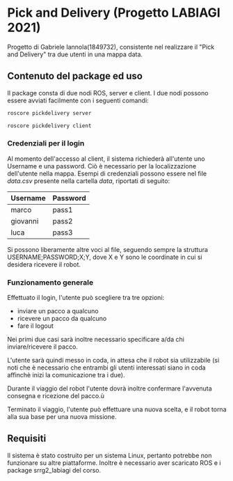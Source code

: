 # Pick and Delivery (Progetto LABIAGI 2021)

Progetto di Gabriele Iannola(1849732), consistente nel realizzare il "Pick and Delivery" tra due utenti in una mappa data.

## Contenuto del package ed uso

Il package consta di due nodi ROS, server e client. I due nodi possono essere avviati facilmente con i seguenti comandi:

```bash
roscore pickdelivery server

roscore pickdelivery client
```


### Credenziali per il login

Al momento dell'accesso al client, il sistema richiederà all'utente uno Username e una password. Ciò è necessario per la localizzazione dell'utente nella mappa. Esempi di credenziali possono essere 
nel file *data.csv* presente nella cartella *data*, riportati di seguito:


| Username  | Password |
| ------------- | ------------- |
| marco  | pass1  |
| giovanni  | pass2  |
| luca  | pass3  |

Si possono liberamente altre voci al file, seguendo sempre la struttura USERNAME;PASSWORD;X;Y, dove X e Y sono le coordinate in cui si desidera ricevere il robot.

### Funzionamento generale

Effettuato il login, l'utente può scegliere tra tre opzioni:
- inviare un pacco a qualcuno
- ricevere un pacco da qualcuno
- fare il logout

Nei primi due casi sarà inoltre necessario specificare a/da chi inviare/ricevere il pacco.

L'utente sarà quindi messo in coda, in attesa che il robot sia utilizzabile (si noti che è necessario che entrambi gli utenti interessati siano in coda affinchè inizi la comunicazione tra i due).

Durante il viaggio del robot l'utente dovrà inoltre confermare l'avvenuta consegna e ricezione del pacco.ù

Terminato il viaggio, l'utente può effettuare una nuova scelta, e il robot torna alla sua base per una nuova missione.

## Requisiti

Il sistema è stato costruito per un sistema Linux, pertanto potrebbe non funzionare su altre piattaforme.
Inoltre è necessario aver scaricato ROS e i package srrg2_labiagi del corso.


